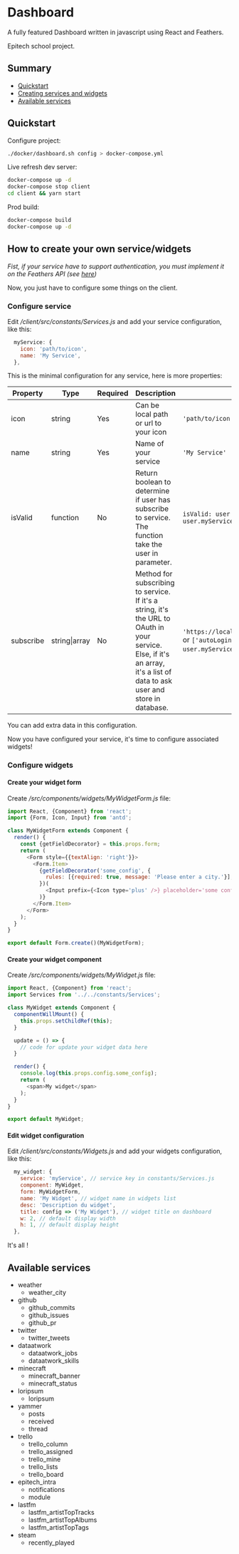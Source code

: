 # Dashboard

A fully featured Dashboard written in javascript using React and Feathers.

Epitech school project.

## Summary

* [Quickstart](#quickstart)
* [Creating services and widgets](#howto)
* [Available services](#services)

## <a name="quickstart"></a>Quickstart

Configure project:

```bash
./docker/dashboard.sh config > docker-compose.yml
```

Live refresh dev server:

```bash
docker-compose up -d
docker-compose stop client
cd client && yarn start
```

Prod build:

```bash
docker-compose build
docker-compose up -d
```

## <a name="howto"></a>How to create your own service/widgets

_Fist, if your service have to support authentication, you must implement it on the Feathers API (see [here](https://blog.feathersjs.com/how-to-setup-oauth-flow-with-featherjs-522bdecb10a8))_

Now, you just have to configure some things on the client.

### Configure service

Edit _/client/src/constants/Services.js_ and add your service configuration, like this:
```javascript
  myService: {
    icon: 'path/to/icon',
    name: 'My Service',
  },
```

This is the minimal configuration for any service, here is more properties:

| Property | Type | Required | Description | Example |
| -------- | ---- | -------- | ----------- | ------- |
| icon | string | Yes | Can be local path or url to your icon | `'path/to/icon'` |
| name | string | Yes | Name of your service | `'My Service'` |
| isValid | function | No | Return boolean to determine if user has subscribe to service. The function take the user in parameter. | `isValid: user => user.myService && user.myService.accessToken` |
| subscribe | string\|array | No | Method for subscribing to service. If it's a string, it's the URL to OAuth in your service. Else, if it's an array, it's a list of data to ask user and store in database. | `'https://localhost:8080/auth/service'` or `['autoLogin']` (accessible with `user.myService.autoLogin`)|

You can add extra data in this configuration.

Now you have configured your service, it's time to configure associated widgets!

### Configure widgets

#### Create your widget form

Create _/src/components/widgets/MyWidgetForm.js_ file:

```javascript
import React, {Component} from 'react';
import {Form, Icon, Input} from 'antd';

class MyWidgetForm extends Component {
  render() {
    const {getFieldDecorator} = this.props.form;
    return (
      <Form style={{textAlign: 'right'}}>
        <Form.Item>
          {getFieldDecorator('some_config', {
            rules: [{required: true, message: 'Please enter a city.'}],
          })(
            <Input prefix={<Icon type='plus' />} placeholder='some config' />
          )}
        </Form.Item>
      </Form>
    );
  }
}

export default Form.create()(MyWidgetForm);
```

#### Create your widget component

Create _/src/components/widgets/MyWidget.js_ file:

```javascript
import React, {Component} from 'react';
import Services from '../../constants/Services';

class MyWidget extends Component {
  componentWillMount() {
    this.props.setChildRef(this);
  }

  update = () => {
    // code for update your widget data here
  }

  render() {
    console.log(this.props.config.some_config);
    return (
      <span>My widget</span>
    );
  }
}

export default MyWidget;
```

#### Edit widget configuration

Edit _/client/src/constants/Widgets.js_ and add your widgets configuration, like this:
```javascript
  my_widget: {
    service: 'myService', // service key in constants/Services.js
    component: MyWidget,
    form: MyWidgetForm,
    name: 'My Widget', // widget name in widgets list
    desc: 'Description du widget',
    title: config => ('My Widget'), // widget title on dashboard
    w: 2, // default display width
    h: 1, // default display height
  },
```

It's all !

## <a name="services"></a>Available services

* weather
	* weather_city
* github
	* github_commits
	* github_issues
	* github_pr
* twitter
	* twitter_tweets
* dataatwork
	* dataatwork_jobs
	* dataatwork_skills
* minecraft
	* minecraft_banner
	* minecraft_status
* loripsum
	* loripsum
* yammer
	* posts
	* received
	* thread
* trello
	* trello_column
	* trello_assigned
	* trello_mine
	* trello_lists
	* trello_board
* epitech_intra
	* notifications
	* module
* lastfm
	* lastfm_artistTopTracks
	* lastfm_artistTopAlbums
	* lastfm_artistTopTags
* steam
	* recently_played
